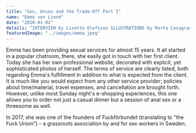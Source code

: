 ```yaml
---
title: "Sex, Union and the Trade-Off Part I"
name: "Emma von Linné"
date: "2020-01-02"
details: "INTERVIEW by Lizette Olofsson ILLUSTRATIONS by Marta Casagrande"
featuredImage: "../images/emma.jpeg"
---
```


Emma has been providing sexual services for almost 15 years. It all started in a popular chatroom, there, she easily got in touch with her first client. Today she has her own professional website, decorated with explicit, yet sophisticated photos of herself. The terms of service are clearly listed, both regarding Emma's fulfillment in addition to what is expected from the client. It is much like you would expect from any other service provider; policies about time/material, travel expenses, and cancellation are brought forth. However, unlike most Sunday night's e-shopping experiences, this one allows you to order not just a casual dinner but a session of anal sex or a threesome as well.

In 2017, she was one of the founders of Fuckförbundet (translating to "the Fuck Union") – a grassroots association by and for sex workers in Sweden. 
